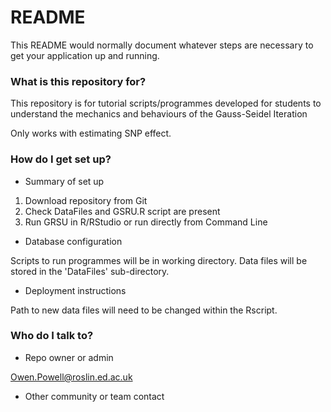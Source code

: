 # README #

This README would normally document whatever steps are necessary to get your application up and running.

### What is this repository for? ###

This repository is for tutorial scripts/programmes developed for students to understand the mechanics and behaviours of the Gauss-Seidel Iteration 

Only works with estimating SNP effect.

### How do I get set up? ###

* Summary of set up

1. Download repository from Git
2. Check DataFiles and GSRU.R script are present
3. Run GRSU in R/RStudio or run directly from Command Line

* Database configuration

Scripts to run programmes will be in working directory.
Data files will be stored in the 'DataFiles' sub-directory.
	
* Deployment instructions

Path to new data files will need to be changed within the Rscript.
	

### Who do I talk to? ###

* Repo owner or admin

Owen.Powell@roslin.ed.ac.uk
	
* Other community or team contact
